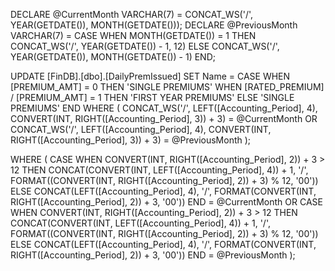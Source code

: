 DECLARE @CurrentMonth VARCHAR(7) = CONCAT_WS('/', YEAR(GETDATE()), MONTH(GETDATE()));
DECLARE @PreviousMonth VARCHAR(7) = 
    CASE 
        WHEN MONTH(GETDATE()) = 1 THEN CONCAT_WS('/', YEAR(GETDATE()) - 1, 12)
        ELSE CONCAT_WS('/', YEAR(GETDATE()), MONTH(GETDATE()) - 1)
    END;


UPDATE [FinDB].[dbo].[DailyPremIssued]
SET Name = CASE 
    WHEN [PREMIUM_AMT] = 0 THEN 'SINGLE PREMIUMS'
    WHEN [RATED_PREMIUM] / [PREMIUM_AMT] = 1 THEN 'FIRST YEAR PREMIUMS'
    ELSE 'SINGLE PREMIUMS'
END
WHERE (
    CONCAT_WS('/', LEFT([Accounting_Period], 4), CONVERT(INT, RIGHT([Accounting_Period], 3)) + 3) = @CurrentMonth
    OR CONCAT_WS('/', LEFT([Accounting_Period], 4), CONVERT(INT, RIGHT([Accounting_Period], 3)) + 3) = @PreviousMonth
  );



WHERE (
    CASE 
        WHEN CONVERT(INT, RIGHT([Accounting_Period], 2)) + 3 > 12 
            THEN CONCAT(CONVERT(INT, LEFT([Accounting_Period], 4)) + 1, '/', FORMAT((CONVERT(INT, RIGHT([Accounting_Period], 2)) + 3) % 12, '00'))
        ELSE CONCAT(LEFT([Accounting_Period], 4), '/', FORMAT(CONVERT(INT, RIGHT([Accounting_Period], 2)) + 3, '00'))
    END = @CurrentMonth
    OR 
    CASE 
        WHEN CONVERT(INT, RIGHT([Accounting_Period], 2)) + 3 > 12 
            THEN CONCAT(CONVERT(INT, LEFT([Accounting_Period], 4)) + 1, '/', FORMAT((CONVERT(INT, RIGHT([Accounting_Period], 2)) + 3) % 12, '00'))
        ELSE CONCAT(LEFT([Accounting_Period], 4), '/', FORMAT(CONVERT(INT, RIGHT([Accounting_Period], 2)) + 3, '00'))
    END = @PreviousMonth
);
